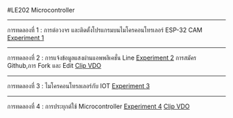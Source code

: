 #LE202 Microcontroller
 *****
การทดลองที่ 1 : การต่อวงจร และติดตั้งโปรแกรมบนไมโครคอนโทรเลอร์  ESP-32 CAM
[Experiment 1]( https://drive.google.com/open?id=13gRf-4oNVsqvHhGQEoTHoIfOuO-efqom)
 *****
การทดลองที่ 2 : การแจ้งข้อมูลแสงผ่านแอพพลิเคชั่น Line
[Experiment 2]( https://drive.google.com/open?id=15zx6nS4aEQJ2b0_-TxBaVEivAtfLkpzj)
การสมัคร Github,การ Fork และ Edit
[Clip VDO]( https://youtu.be/pQ7ce1bizC4)
 *****
การทดลองที่ 3 : ไมโครคอนโทรลเลอร์กับ IOT
[Experiment 3]( https://drive.google.com/open?id=1J1nNuH99XeyR5uv9hN-uhA3mDNUlylSc)
 *****
การทดลองที่ 4 : การประยุกต์ใช้ Microcontroller
[Experiment 4]( https://drive.google.com/open?id=14vfehM9s24S6LswOfGQwhnoj0NPzUvxK)
[Clip VDO]( https://youtu.be/bAzo9Q8mO7Y)
